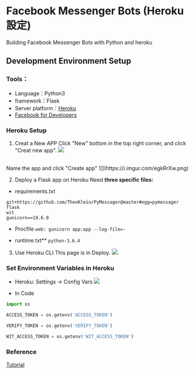 # Facebook Messenger Bots (Heroku 設定)
Building Facebook Messenger Bots with Python and heroku

## Development Environment Setup
### Tools：
- Language：Python3
- framework：Flask
- Server platform：[Heroku](https://dashboard.heroku.com/)
- [Facebook for Developers](https://developers.facebook.com/)

### Heroku Setup
1. Creat a New APP
Click "New" bottom in the top right corner, and click "Creat new app".
![](https://i.imgur.com/2OuOW3E.png)
<br />
Name the app and click "Create app"
![](https://i.imgur.com/egkRrXw.png)

2. Deploy a Flask app on Heroku
Need **three specific files:**
- requirements.txt
```
git+https://github.com/TheoKlein/PyMessager@master#egg=pymessager
flask
wit
gunicorn==19.6.0
```

- Procfile
`web: gunicorn app:app --log-file=-`

- runtime.txt**
`python-3.6.4`


3. Use Heroku CLI
This page is in Deploy.
![](https://i.imgur.com/mk3RQJ1.png)

### Set Environment Variables in Heroku
- Heroku: Settings -> Config Vars
![](https://i.imgur.com/J7tOOIf.png)

- In Code
```python = 1
import os

ACCESS_TOKEN = os.getenv('ACCESS_TOKEN')

VERIFY_TOKEN = os.getenv('VERIFY_TOKEN')

WIT_ACCESS_TOKEN = os.getenv('WIT_ACCESS_TOKEN')

```

### Reference
[Tutorial](https://www.twilio.com/blog/2018/02/facebook-messenger-bot-heroku-python-flask.html)





